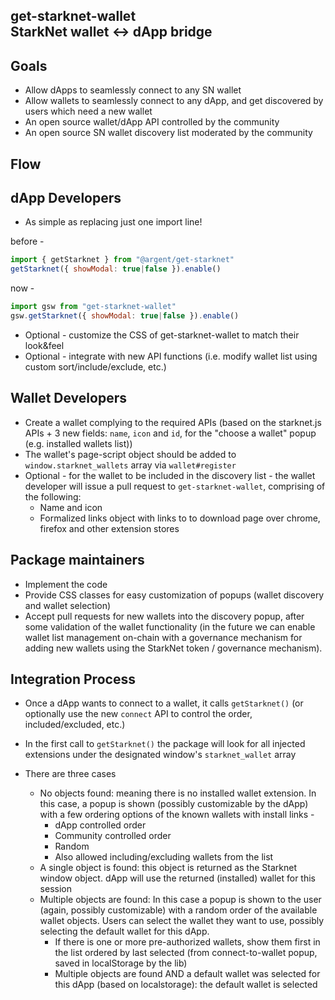 ## get-starknet-wallet<br/>StarkNet wallet <-> dApp bridge

## Goals

- Allow dApps to seamlessly connect to any SN wallet
- Allow wallets to seamlessly connect to any dApp, and get discovered by users which need a new wallet
- An open source wallet/dApp API controlled by the community
- An open source SN wallet discovery list moderated by the community

## Flow

## dApp Developers

- As simple as replacing just one import line!

before -
```js
import { getStarknet } from "@argent/get-starknet"
getStarknet({ showModal: true|false }).enable()
```
now -
```js
import gsw from "get-starknet-wallet"
gsw.getStarknet({ showModal: true|false }).enable()
```
- Optional - customize the CSS of get-starknet-wallet to match their look&amp;feel
- Optional - integrate with new API functions (i.e. modify wallet list using custom sort/include/exclude, etc.)

## Wallet Developers

- Create a wallet complying to the required APIs (based on the starknet.js APIs + 3 new fields: `name`, `icon` and `id`, for the &quot;choose a wallet&quot; popup (e.g. installed wallets list))
- The wallet's page-script object should be added to `window.starknet_wallets` array via `wallet#register`
- Optional - for the wallet to be included in the discovery list - the wallet developer will issue a pull request to `get-starknet-wallet`, comprising of the following:
  - Name and icon
  - Formalized links object with links to to download page over chrome, firefox and other extension stores


## Package maintainers

- Implement the code
- Provide CSS classes for easy customization of popups (wallet discovery and wallet selection)
- Accept pull requests for new wallets into the discovery popup, after some validation of the wallet functionality (in the future we can enable wallet list management on-chain with a governance mechanism for adding new wallets using the StarkNet token / governance mechanism).

## Integration Process

- Once a dApp wants to connect to a wallet, it calls `getStarknet()` (or optionally use the new `connect` API to control the order, included/excluded, etc.)


- In the first call to `getStarknet()` the package will look for all injected extensions under the designated window&#39;s `starknet_wallet` array


- There are three cases

  - No objects found: meaning there is no installed wallet extension. In this case, a popup is shown (possibly customizable by the dApp) with a few ordering options of the known wallets with install links -
     - dApp controlled order
     - Community controlled order
     - Random
     - Also allowed including/excluding wallets from the list
  - A single object is found: this object is returned as the Starknet window object. dApp will use the returned (installed) wallet for this session
  - Multiple objects are found: In this case a popup is shown to the user (again, possibly customizable) with a random order of the available wallet objects. Users can select the wallet they want to use, possibly selecting the default wallet for this dApp.
    - If there is one or more pre-authorized wallets, show them first in the list ordered by last selected (from connect-to-wallet popup, saved in localStorage by the lib)
    - Multiple objects are found AND a default wallet was selected for this dApp (based on localstorage): the default wallet is selected
